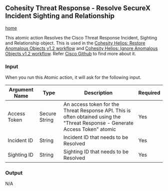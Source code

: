 ## <a name="resolve-securex-objects"></a> Cohesity Threat Response - Resolve SecureX Incident Sighting and Relationship
[home](../../README.md)

This atomic action Resolves the Cisco Threat Response Incident, Sighting and Relationship object. This is used in the [Cohesity Helios: Restore Anomalous Objects v1.2 workflow]() and [Cohesity Helios: Ignore Anomalous Objects v1.2 workflow](). Refer [Cisco Github](https://github.com/threatgrid/ctim/tree/master/doc) to find more about it. 

### Input

When you run this Atomic action, it will ask for the following input. 

| **Argument Name** | **Type** | **Description** | **Required** |
| --- | --- |--- | --- |
| Access Token | Secure String | An access token for the Threat Response API. This is often obtained using the "Threat Response - Generate Access Token" atomic | Yes | 
| Incident ID | String | Incident ID that needs to be Resolved   | Yes | 
| Sighting ID | String | Sighting ID that needs to be Resolved   | Yes | 


### Output

N/A